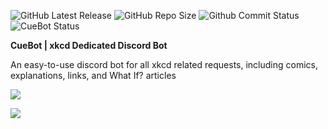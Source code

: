 <p><img alt="GitHub Latest Release" src="https://img.shields.io/github/v/release/NotRichardNixon/CueBot-Github"> <img alt="GitHub Repo Size" src="https://img.shields.io/github/repo-size/NotRichardNixon/CueBot-Github"> <img alt="Github Commit Status" src="https://img.shields.io/github/last-commit/NotRichardNixon/CueBot-Github"> <img alt="CueBot Status" src="https://discordbots.org/api/widget/status/747163157318860940.svg"></p>
<p><strong>CueBot | xkcd Dedicated Discord Bot</strong></p>
<p>An easy-to-use discord bot for all xkcd related requests, including comics, explanations, links, and What If? articles</p>
<p><img src="https://i.imgur.com/7fWb4lN.png"></p>
<p><img src="https://i.imgur.com/tbMpJfb.png"></p>